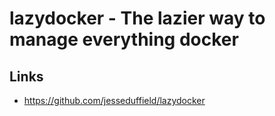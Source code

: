 # lazydocker - The lazier way to manage everything docker

## Links
- https://github.com/jesseduffield/lazydocker
